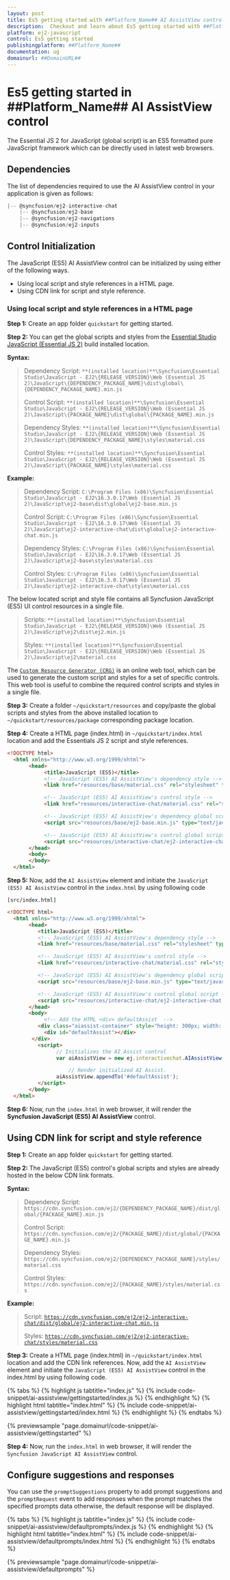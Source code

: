 ```yaml
---
layout: post
title: Es5 getting started with ##Platform_Name## AI AssistView control | Syncfusion
description:  Checkout and learn about Es5 getting started with ##Platform_Name## AI AssistView control of Syncfusion Essential JS 2 and more details.
platform: ej2-javascript
control: Es5 getting started 
publishingplatform: ##Platform_Name##
documentation: ug
domainurl: ##DomainURL##
---
```


# Es5 getting started in ##Platform_Name## AI AssistView control

The Essential JS 2 for JavaScript (global script) is an ES5 formatted pure JavaScript framework which can be directly used in latest web browsers.

## Dependencies

The list of dependencies required to use the AI AssistView control in your application is given as follows:

```js
|-- @syncfusion/ej2-interactive-chat
    |-- @syncfusion/ej2-base
    |-- @syncfusion/ej2-navigations
    |-- @syncfusion/ej2-inputs
```

## Control Initialization

The JavaScript (ES5) AI AssistView control can be initialized by using either of the following ways.

* Using local script and style references in a HTML page.
* Using CDN link for script and style reference.

### Using local script and style references in a HTML page

**Step 1:** Create an app folder `quickstart` for getting started.

**Step 2:** You can get the global scripts and styles from the [Essential Studio JavaScript (Essential JS 2)](https://www.syncfusion.com/downloads/essential-js2) build installed location.

**Syntax:**
> Dependency Script: `**(installed location)**\Syncfusion\Essential Studio\JavaScript - EJ2\{RELEASE_VERSION}\Web (Essential JS 2)\JavaScript\{DEPENDENCY_PACKAGE_NAME}\dist\global\{DEPENDENCY_PACKAGE_NAME}.min.js`
>
> Control Script: `**(installed location)**\Syncfusion\Essential Studio\JavaScript - EJ2\{RELEASE_VERSION}\Web (Essential JS 2)\JavaScript\{PACKAGE_NAME}\dist\global\{PACKAGE_NAME}.min.js`
>
> Dependency Styles: `**(installed location)**\Syncfusion\Essential Studio\JavaScript - EJ2\{RELEASE_VERSION}\Web (Essential JS 2)\JavaScript\{DEPENDENCY_PACKAGE_NAME}\styles\material.css`
>
> Control Styles: `**(installed location)**\Syncfusion\Essential Studio\JavaScript - EJ2\{RELEASE_VERSION}\Web (Essential JS 2)\JavaScript\{PACKAGE_NAME}\styles\material.css`

**Example:**

> Dependency Script: `C:\Program Files (x86)\Syncfusion\Essential Studio\JavaScript - EJ2\16.3.0.17\Web (Essential JS 2)\JavaScript\ej2-base\dist\global\ej2-base.min.js`
>
> Control Script: `C:\Program Files (x86)\Syncfusion\Essential Studio\JavaScript - EJ2\16.3.0.17\Web (Essential JS 2)\JavaScript\ej2-interactive-chat\dist\global\ej2-interactive-chat.min.js`
>
> Dependency Styles: `C:\Program Files (x86)\Syncfusion\Essential Studio\JavaScript - EJ2\16.3.0.17\Web (Essential JS 2)\JavaScript\ej2-base\styles\material.css`
>
> Control Styles: `C:\Program Files (x86)\Syncfusion\Essential Studio\JavaScript - EJ2\16.3.0.17\Web (Essential JS 2)\JavaScript\ej2-interactive-chat\styles\material.css`

The below located script and style file contains all Syncfusion JavaScript (ES5) UI control resources in a single file.

> Scripts: `**(installed location)**\Syncfusion\Essential Studio\JavaScript - EJ2\{RELEASE_VERSION}\Web (Essential JS 2)\JavaScript\ej2\dist\ej2.min.js`
>
> Styles: `**(installed location)**\Syncfusion\Essential Studio\JavaScript - EJ2\{RELEASE_VERSION}\Web (Essential JS 2)\JavaScript\ej2\material.css`

The [`Custom Resource Generator (CRG)`](https://crg.syncfusion.com/) is an online web tool, which can be used to generate the custom script and styles for a set of specific controls. This web tool is useful to combine the required control scripts and styles in a single file.

**Step 3:** Create a folder `~/quickstart/resources` and copy/paste the global scripts and styles from the above installed location to `~/quickstart/resources/package` corresponding package location.

**Step 4:** Create a HTML page (index.html) in `~/quickstart/index.html` location and add the Essentials JS 2 script and style references.

```html
<!DOCTYPE html>
  <html xmlns="http://www.w3.org/1999/xhtml">
       <head>
            <title>JavaScript (ES5)</title>
            <!-- JavaScript (ES5) AI AssistView's dependency style -->
            <link href="resources/base/material.css" rel="stylesheet" type="text/css"/>

            <!-- JavaScript (ES5) AI AssistView's control style -->
            <link href="resources/interactive-chat/material.css" rel="stylesheet" type="text/css"/>

            <!-- JavaScript (ES5) AI AssistView's dependency global script -->
            <script src="resources/base/ej2-base.min.js" type="text/javascript"></script>

            <!-- JavaScript (ES5) AI AssistView's control global script -->
            <script src="resources/interactive-chat/ej2-interactive-chat.min.js" type="text/javascript"></script>
       </head>
       <body>
       </body>
  </html>
```

**Step 5:** Now, add the `AI AssistView` element and initiate the `JavaScript (ES5) AI AssistView` control in the `index.html` by using following code

`[src/index.html]`

```html
<!DOCTYPE html>
  <html xmlns="http://www.w3.org/1999/xhtml">
       <head>
          <title>JavaScript (ES5)</title>
          <!-- JavaScript (ES5) AI AssistView's dependency style -->
          <link href="resources/base/material.css" rel="stylesheet" type="text/css"/>

          <!-- JavaScript (ES5) AI AssistView's control style -->
          <link href="resources/interactive-chat/material.css" rel="stylesheet" type="text/css"/>

          <!-- JavaScript (ES5) AI AssistView's dependency global script -->
          <script src="resources/base/ej2-base.min.js" type="text/javascript"></script>

          <!-- JavaScript (ES5) AI AssistView's control global script -->
          <script src="resources/interactive-chat/ej2-interactive-chat.min.js" type="text/javascript"></script>
       </head>
       <body>
            <!-- Add the HTML <div> defaultAssist  -->
          <div class="aiassist-container" style="height: 300px; width: 500px;">
            <div id="defaultAssist"></div>
        </div>
          <script>
                // Initializes the AI Assist control
                var aiAssistView = new ej.interactivechat.AIAssistView({});

                    // Render initialized AI Assist.
                aiAssistView.appendTo('#defaultAssist');
          </script>
       </body>
  </html>
```

**Step 6:** Now, run the `index.html` in web browser, it will render the **Syncfusion JavaScript (ES5) AI AssistView** control.

## Using CDN link for script and style reference

**Step 1:** Create an app folder `quickstart` for getting started.

**Step 2:** The JavaScript (ES5) control's global scripts and styles are already hosted in the below CDN link formats.

**Syntax:**
> Dependency Script: `https://cdn.syncfusion.com/ej2/{DEPENDENCY_PACKAGE_NAME}/dist/global/{PACKAGE_NAME}.min.js`
>
> Control Script: `https://cdn.syncfusion.com/ej2/{PACKAGE_NAME}/dist/global/{PACKAGE_NAME}.min.js`
>
> Dependency Styles: `https://cdn.syncfusion.com/ej2/{DEPENDENCY_PACKAGE_NAME}/styles/material.css`
>
> Control Styles: `https://cdn.syncfusion.com/ej2/{PACKAGE_NAME}/styles/material.css`

**Example:**
> Script: [`https://cdn.syncfusion.com/ej2/ej2-interactive-chat/dist/global/ej2-interactive-chat.min.js`](https://cdn.syncfusion.com/ej2/ej2-interactive-chat/dist/global/ej2-interactive-chat.min.js)
>
> Styles: [`https://cdn.syncfusion.com/ej2/ej2-interactive-chat/styles/material.css`](http://cdn.syncfusion.com/ej2/ej2-interactive-chat/styles/material.css)

**Step 3:** Create a HTML page (index.html) in `~/quickstart/index.html` location and add the CDN link references. Now, add the `AI AssistView` element and initiate the `JavaScript (ES5) AI AssistView` control in the index.html by using following code.

{% tabs %}
{% highlight js tabtitle="index.js" %}
{% include code-snippet/ai-assistview/gettingstarted/index.js %}
{% endhighlight %}
{% highlight html tabtitle="index.html" %}
{% include code-snippet/ai-assistview/gettingstarted/index.html %}
{% endhighlight %}
{% endtabs %}
  
{% previewsample "page.domainurl/code-snippet/ai-assistview/gettingstarted" %}

**Step 4:** Now, run the `index.html` in web browser, it will render the `Syncfusion JavaScript AI AssistView` control.

## Configure suggestions and responses

You can use the `promptSuggestions` property to add prompt suggestions and the `promptRequest` event to add responses when the prompt matches the specified prompts data otherwise, the default response will be displayed.

{% tabs %}
{% highlight js tabtitle="index.js" %}
{% include code-snippet/ai-assistview/defaultprompts/index.js %}
{% endhighlight %}
{% highlight html tabtitle="index.html" %}
{% include code-snippet/ai-assistview/defaultprompts/index.html %}
{% endhighlight %}
{% endtabs %}
  
{% previewsample "page.domainurl/code-snippet/ai-assistview/defaultprompts" %}
